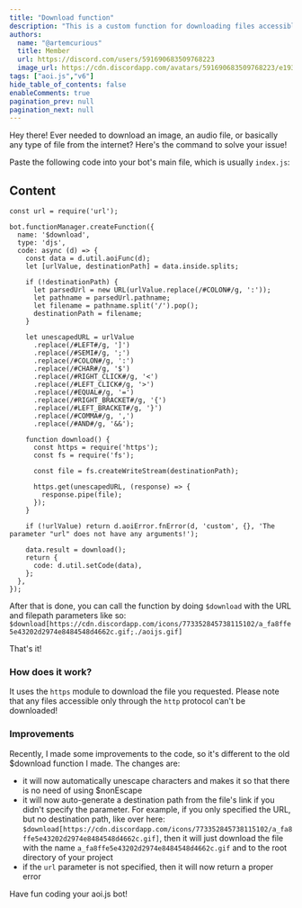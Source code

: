 ```yaml
---
title: "Download function"
description: "This is a custom function for downloading files accessible through https."
authors:
  name: "@artemcurious"
  title: Member
  url: https://discord.com/users/591690683509768223
  image_url: https://cdn.discordapp.com/avatars/591690683509768223/e193473ac4cbcdecf90fc00826f1175e.png
tags: ["aoi.js","v6"]
hide_table_of_contents: false
enableComments: true
pagination_prev: null
pagination_next: null
---
```


Hey there! Ever needed to download an image, an audio file, or basically any type of file from the internet? Here's the command to solve your issue!

Paste the following code into your bot's main file, which is usually `index.js`:

## Content

```
const url = require('url');

bot.functionManager.createFunction({
  name: '$download',
  type: 'djs',
  code: async (d) => {
    const data = d.util.aoiFunc(d);
    let [urlValue, destinationPath] = data.inside.splits;

    if (!destinationPath) {
      let parsedUrl = new URL(urlValue.replace(/#COLON#/g, ':'));
      let pathname = parsedUrl.pathname;
      let filename = pathname.split('/').pop();
      destinationPath = filename;
    }

    let unescapedURL = urlValue
      .replace(/#LEFT#/g, ']')
      .replace(/#SEMI#/g, ';')
      .replace(/#COLON#/g, ':')
      .replace(/#CHAR#/g, '$')
      .replace(/#RIGHT_CLICK#/g, '<')
      .replace(/#LEFT_CLICK#/g, '>')
      .replace(/#EQUAL#/g, '=')
      .replace(/#RIGHT_BRACKET#/g, '{')
      .replace(/#LEFT_BRACKET#/g, '}')
      .replace(/#COMMA#/g, ',')
      .replace(/#AND#/g, '&&');

    function download() {
      const https = require('https');
      const fs = require('fs');

      const file = fs.createWriteStream(destinationPath);

      https.get(unescapedURL, (response) => {
        response.pipe(file);
      });
    }

    if (!urlValue) return d.aoiError.fnError(d, 'custom', {}, 'The parameter "url" does not have any arguments!');

    data.result = download();
    return {
      code: d.util.setCode(data),
    };
  },
});
```

After that is done, you can call the function by doing `$download` with the URL and filepath parameters like so:
`$download[https://cdn.discordapp.com/icons/773352845738115102/a_fa8ffe5e43202d2974e8484548d4662c.gif;./aoijs.gif]`

That's it!

### How does it work?
It uses the `https` module to download the file you requested. Please note that any files accessible only through the `http` protocol can't be downloaded!

### Improvements
Recently, I made some improvements to the code, so it's different to the old $download function I made.
The changes are:
- it will now automatically unescape characters and makes it so that there is no need of using $nonEscape
- it will now auto-generate a destination path from the file's link if you didn't specify the parameter. For example, if you only specified the URL, but no destination path, like over here: `$download[https://cdn.discordapp.com/icons/773352845738115102/a_fa8ffe5e43202d2974e8484548d4662c.gif]`, then it will just download the file with the name `a_fa8ffe5e43202d2974e8484548d4662c.gif` and to the root directory of your project
- if the `url` parameter is not specified, then it will now return a proper error

Have fun coding your aoi.js bot!